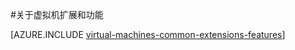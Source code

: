 <properties
 pageTitle="虚拟机扩展和功能 | Azure"
 description="了解可为 Azure 虚拟机提供哪些扩展，这些虚拟机扩展按它们提供或改进的功能进行分组。"
 services="virtual-machines-linux"
 documentationCenter=""
 authors="squillace"
 manager="timlt"
 editor=""
 tags="azure-service-management,azure-resource-manager"/>

<tags
 	ms.service="virtual-machines-linux"
 	ms.date="05/27/2016"
 	wacn.date="07/28/2016"/>

#关于虚拟机扩展和功能

[AZURE.INCLUDE [virtual-machines-common-extensions-features](../includes/virtual-machines-common-extensions-features.md)]

<!---HONumber=Mooncake_0118_2016-->